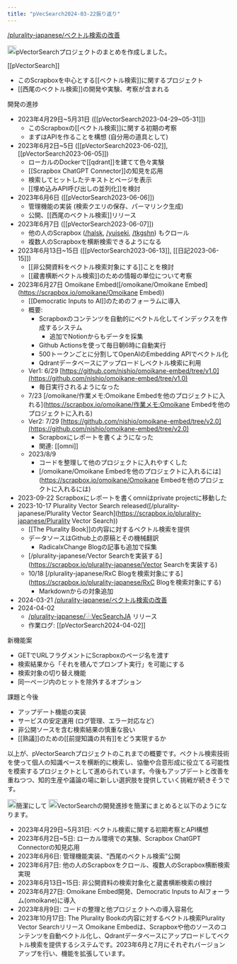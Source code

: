 ```yaml
---
title: "pVecSearch2024-03-22振り返り"
---
```


[/plurality-japanese/ベクトル検索の改善](https://scrapbox.io/plurality-japanese/ベクトル検索の改善)

<img src='https://scrapbox.io/api/pages/nishio/claude/icon' alt='claude.icon' height="19.5"/>pVectorSearchプロジェクトのまとめを作成しました。

[[pVectorSearch]]
- このScrapboxを中心とする[[ベクトル検索]]に関するプロジェクト
- [[西尾のベクトル検索]]の開発や実験、考察が含まれる

開発の進捗
- 2023年4月29日~5月31日 ([[pVectorSearch2023-04-29~05-31]])
    - このScrapboxの[[ベクトル検索]]に関する初期の考察
    - まずはAPIを作ることを構想 (自分用の道具として)
- 2023年6月2日~5日 ([[pVectorSearch2023-06-02]], [[pVectorSearch2023-06-05]])
    - ローカルのDockerで[[qdrant]]を建てて色々実験
    - [[Scrapbox ChatGPT Connector]]の知見を応用
    - 検索してヒットしたテキストとページを表示
    - [[埋め込みAPI呼び出しの並列化]]を検討
- 2023年6月6日 ([[pVectorSearch2023-06-06]])
    - 管理機能の実装 (検索クエリの保存、パーマリンク生成)
    - 公開、[[西尾のベクトル検索]]リリース
- 2023年6月7日 ([[pVectorSearch2023-06-07]])
    - 他の人のScrapbox ([/halsk](https://scrapbox.io/halsk), [/yuiseki](https://scrapbox.io/yuiseki), [/tkgshn](https://scrapbox.io/tkgshn)) もクロール
    - 複数人のScrapboxを横断検索できるようになる
- 2023年6月13日~15日 ([[pVectorSearch2023-06-13]], [[日記2023-06-15]])
    - [[非公開資料をベクトル検索対象にする]]ことを検討
    - [[蔵書横断ベクトル検索]]のための情報の単位について考察
- 2023年6月27日 Omoikane Embed([/omoikane/Omoikane Embed](https://scrapbox.io/omoikane/Omoikane Embed))
    - [[Democratic Inputs to AI]]のためのフォーラムに導入
    - 概要:
        - Scrapboxのコンテンツを自動的にベクトル化してインデックスを作成するシステム
            - 追加でNotionからもデータを採集
        - Github Actionsを使って毎日朝6時に自動実行
        - 500トークンごとに分割してOpenAIのEmbedding APIでベクトル化
        - Qdrantデータベースにアップロードしベクトル検索に利用
    - Ver1: 6/29 [https://github.com/nishio/omoikane-embed/tree/v1.0](https://github.com/nishio/omoikane-embed/tree/v1.0)
        - 毎日実行されるようになった
    - 7/23 [/omoikane/作業メモ:Omoikane Embedを他のプロジェクトに入れる](https://scrapbox.io/omoikane/作業メモ:Omoikane Embedを他のプロジェクトに入れる)
    - Ver2: 7/29 [https://github.com/nishio/omoikane-embed/tree/v2.0](https://github.com/nishio/omoikane-embed/tree/v2.0)
        - Scrapboxにレポートを書くようになった
        - 関連: [[omni]]
    - 2023/8/9
        - コードを整理して他のプロジェクトに入れやすくした
        - [/omoikane/Omoikane Embedを他のプロジェクトに入れるには](https://scrapbox.io/omoikane/Omoikane Embedを他のプロジェクトに入れるには)
- 2023-09-22 Scrapboxにレポートを書くomniはprivate projectに移動した
- 2023-10-17 Plurality Vector Search released([/plurality-japanese/Plurality Vector Search](https://scrapbox.io/plurality-japanese/Plurality Vector Search))
    - [[The Plurality Book]]の内容に対するベクトル検索を提供
    - データソースはGithub上の原稿とその機械翻訳
        - RadicalxChange Blogの記事も追加で採集
    - [/plurality-japanese/Vector Searchを実装する](https://scrapbox.io/plurality-japanese/Vector Searchを実装する)
    - 10/18 [/plurality-japanese/RxC Blogを検索対象にする](https://scrapbox.io/plurality-japanese/RxC Blogを検索対象にする)
        - Markdownからの対象追加
- 2024-03-21 [/plurality-japanese/ベクトル検索の改善](https://scrapbox.io/plurality-japanese/ベクトル検索の改善)
- 2024-04-02
    - [/plurality-japanese/⿻VecSearchJA](https://scrapbox.io/plurality-japanese/⿻VecSearchJA) リリース
    - 作業ログ: [[pVectorSearch2024-04-02]]

新機能案
- GETでURLフラグメントにScrapboxのページ名を渡す
- 検索結果から「それを積んでプロンプト実行」を可能にする
- 検索対象の切り替え機能
- 同一ページ内のヒットを除外するオプション

課題と今後
- アップデート機能の実装
- サービスの安定運用 (ログ管理、エラー対応など)
- 非公開ソースを含む検索結果の慎重な扱い
- [[熟議]]のための[[前提知識の共有]]をどう実現するか

以上が、pVectorSearchプロジェクトのこれまでの概要です。ベクトル検索技術を使って個人の知識ベースを横断的に検索し、協働や合意形成に役立てる可能性を模索するプロジェクトとして進められています。今後もアップデートと改善を重ねつつ、知的生産や議論の場に新しい選択肢を提供していく挑戦が続きそうです。


<img src='https://scrapbox.io/api/pages/nishio/nishio/icon' alt='nishio.icon' height="19.5"/>簡潔にして
<img src='https://scrapbox.io/api/pages/nishio/claude/icon' alt='claude.icon' height="19.5"/>VectorSearchの開発進捗を簡潔にまとめると以下のようになります。
- 2023年4月29日~5月31日: ベクトル検索に関する初期考察とAPI構想
- 2023年6月2日~5日: ローカル環境での実験、Scrapbox ChatGPT Connectorの知見応用
- 2023年6月6日: 管理機能実装、"西尾のベクトル検索"公開
- 2023年6月7日: 他の人のScrapboxをクロール、複数人のScrapbox横断検索実現
- 2023年6月13日~15日: 非公開資料の検索対象化と蔵書横断検索の検討
- 2023年6月27日: Omoikane Embed開発、Democratic Inputs to AIフォーラム(omoikane)に導入
- 2023年8月9日: コードの整理と他プロジェクトへの導入容易化
- 2023年10月17日: The Plurality Bookの内容に対するベクトル検索Plurality Vector Searchリリース
Omoikane Embedは、Scrapboxや他のソースのコンテンツを自動ベクトル化し、Qdrantデータベースにアップロードしてベクトル検索を提供するシステムです。2023年6月と7月にそれぞれバージョンアップを行い、機能を拡張しています。
